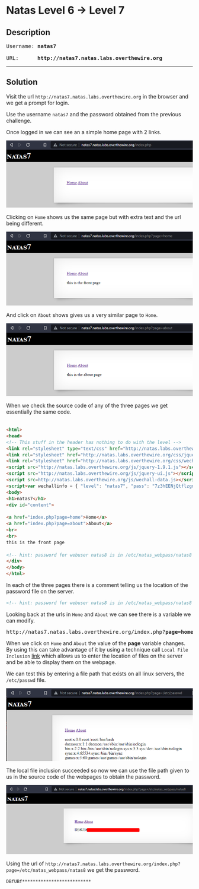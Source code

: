# Natas Level 6 -> Level 7

## Description

<pre>
Username: <b>natas7</b>  

URL:      <b>http://natas7.natas.labs.overthewire.org</b>
</pre>
---

## Solution

Visit the url `http://natas7.natas.labs.overthewire.org` in the browser and we get a prompt for login.

Use the username `natas7` and the password obtained from the previous challenge.

Once logged in we can see an a simple home page with 2 links.

![natas 7 index](img/natas07_index.png)

Clicking on `Home` shows us the same page but with extra text and the url being different.

![natas7 home](img/natas07_home.png)

And click on `About` shows gives us a very similar page to `Home`.

![natas7 about](img/natas07_about.png)


When we check the source code of any of the three pages we get essentially the same code.

```html

<html>
<head>
<!-- This stuff in the header has nothing to do with the level -->
<link rel="stylesheet" type="text/css" href="http://natas.labs.overthewire.org/css/level.css">
<link rel="stylesheet" href="http://natas.labs.overthewire.org/css/jquery-ui.css" />
<link rel="stylesheet" href="http://natas.labs.overthewire.org/css/wechall.css" />
<script src="http://natas.labs.overthewire.org/js/jquery-1.9.1.js"></script>
<script src="http://natas.labs.overthewire.org/js/jquery-ui.js"></script>
<script src=http://natas.labs.overthewire.org/js/wechall-data.js></script><script src="http://natas.labs.overthewire.org/js/wechall.js"></script>
<script>var wechallinfo = { "level": "natas7", "pass": "7z3hEENjQtflzgnT29q7wAvMNfZdh0i9" };</script></head>
<body>
<h1>natas7</h1>
<div id="content">

<a href="index.php?page=home">Home</a>
<a href="index.php?page=about">About</a>
<br>
<br>
this is the front page

<!-- hint: password for webuser natas8 is in /etc/natas_webpass/natas8 -->
</div>
</body>
</html>
```

In each of the three pages there is a comment telling us the location of the password file on the server.

```html
<!-- hint: password for webuser natas8 is in /etc/natas_webpass/natas8 -->
```


Looking back at the urls in `Home` and `About` we can see there is a variable we can modify.

<pre>
http://natas7.natas.labs.overthewire.org/index.php?<b>page=home</b>
</pre>

When we click on `Home` and `About` the value of the **page** variable changes.  
By using this can take advantage of it by using a technique call `Local File Inclusion` [link](https://www.aptive.co.uk/blog/local-file-inclusion-lfi-testing/) which allows us to enter the location of files on the server and be able to display them on the webpage.

We can test this by entering a file path that exists on all linux servers, the `/etc/passwd` file.

![natas7 lfi test](img/natas07_lfi_passwd.png)

The local file inclusion succeeded so now we can use the file path given to us in the source code of the webpages to obtain the password.

![natas7 solution](img/natas07_password.png)

Using the url of `http://natas7.natas.labs.overthewire.org/index.php?page=/etc/natas_webpass/natas8` we get the password.

```
DBfUBf**************************
```

